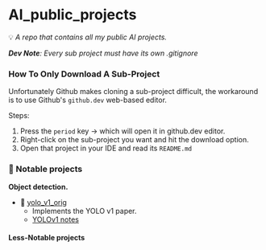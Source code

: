 # AI_public_projects

💡 *A repo that contains all my public AI projects.*

***Dev Note**: Every sub project must have its own .gitignore*



### How To Only Download A Sub-Project

Unfortunately Github makes cloning a sub-project difficult, the workaround is to use Github's `github.dev` web-based editor.

Steps:
1. Press the `period` key -> which will open it in github.dev editor.
2. Right-click on the sub-project you want and hit the download option.
3. Open that project in your IDE and read its `README.md`

<!-- - In a CLI (command-line_interface).

```shell
# Set PROJECT to the path of the project you want to download
    # Example: "object_detection/yolo_v1_taco" or "misc"
    PROJECT=""

    REPO_URL="https://github.com/t20e/AI_public_projects"
    git clone --filter=blob:none --no-checkout "$REPO_URL"

    cd AI_public_projects

    git sparse-checkout init --cone
    git sparse-checkout set "$PROJECT"
    # Note: You can also add more projects to set to download a many projects.
    git checkout main
    echo "✅ Successfully extracted '$PROJECT' -> from -> $REPO_URL"

# Open the project in your IDE.
    code "$PROJECT" 
# (cd) to that project.
    cd "$PROJECT"
# 2. ⭐️ Read that projects README.md
    code README.md

```  -->

### 📌 Notable projects

**Object detection.**

- 🔗 [yolo_v1_orig](https://github.com/t20e/AI_public_projects/tree/main/object_detection/yolo_v1_orig)
    - Implements the YOLO v1 paper.
    - [YOLOv1 notes](https://github.com/t20e/res/tree/main/coding.res/AI.res/object_detection/YOLO_v1.res)


#### Less-Notable projects

